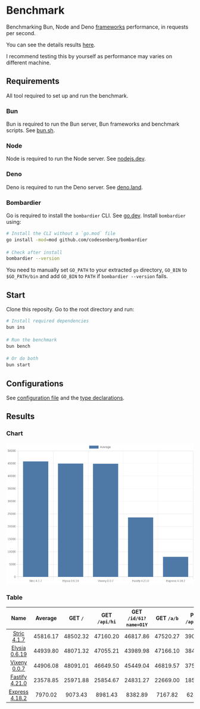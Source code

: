 # Benchmark
Benchmarking Bun, Node and Deno [frameworks](/src) performance, in requests per second.

You can see the details results [here](/results/index.md). 

I recommend testing this by yourself as performance may varies on different machine.

## Requirements
All tool required to set up and run the benchmark.

### Bun
Bun is required to run the Bun server, Bun frameworks and benchmark scripts. See [bun.sh](https://bun.sh).

### Node
Node is required to run the Node server. See [nodejs.dev](https://nodejs.dev).

### Deno
Deno is required to run the Deno server. See [deno.land](https://deno.land).

### Bombardier
Go is required to install the `bombardier` CLI. See [go.dev](https://go.dev).
Install `bombardier` using:
```bash
# Install the CLI without a `go.mod` file
go install -mod=mod github.com/codesenberg/bombardier

# Check after install
bombardier --version
```
You need to manually set `GO_PATH` to your extracted `go` directory, `GO_BIN` to `$GO_PATH/bin` and add `GO_BIN` to `PATH` if `bombardier --version` fails.

## Start
Clone this reposity. Go to the root directory and run:
```bash
# Install required dependencies
bun ins

# Run the benchmark
bun bench

# Or do both
bun start
```

## Configurations
See [configuration file](/config.ts) and the [type declarations](/lib/types.ts). 

## Results

### Chart
![Chart](/results/chart.png)

### Table 


| Name | Average | GET `/` | GET `/api/hi` | GET `/id/61?name=O1Y` | GET `/a/b` | POST `/api/json` |
|  :---: | :---: | :---: | :---: | :---: | :---: | :---: |
| [Stric 4.1.7](/results/main/Stric) | 45816.17 | 48502.32 | 47160.20 | 46817.86 | 47520.27 | 39080.20 |
| [Elysia 0.6.19](/results/main/Elysia) | 44939.80 | 48071.32 | 47055.21 | 43989.98 | 47166.10 | 38416.40 |
| [Vixeny 0.0.7](/results/main/Vixeny) | 44906.08 | 48091.01 | 46649.50 | 45449.04 | 46819.57 | 37521.28 |
| [Fastify 4.21.0](/results/main/Fastify) | 23578.85 | 25971.88 | 25854.67 | 24831.27 | 22669.00 | 18567.42 |
| [Express 4.18.2](/results/main/Express) | 7970.02 | 9073.43 | 8981.43 | 8382.89 | 7167.82 | 6244.55 |
